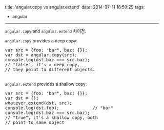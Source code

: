 title: 'angular.copy vs angular.extend'
date: 2014-07-11 16:59:29
tags:
- angular

---
<code>angular.copy</code> and <code>angular.extend</code> 차이점.

<!-- more -->
<code>angular.copy</code> provides a deep copy:
<pre>
var src = {foo: "bar", baz: {}};
var dst = angular.copy(src);
console.log(dst.baz === src.baz); 
// "false", it's a deep copy, 
// they point to different objects.
</pre>	
<br>
<code>angular.extend</code> provides a shallow copy:

<pre>
var src = {foo: "bar", baz: {}};
var dst = {};
whatever.extend(dst, src);
console.log(dst.foo);             // "bar"
console.log(dst.baz === src.baz); 
// "true", it's a shallow copy, both
// point to same object	
</pre>

